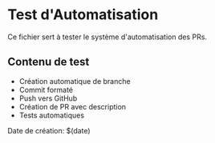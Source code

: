 # Test d'Automatisation

Ce fichier sert à tester le système d'automatisation des PRs.

## Contenu de test
- Création automatique de branche
- Commit formaté
- Push vers GitHub
- Création de PR avec description
- Tests automatiques

Date de création: $(date)